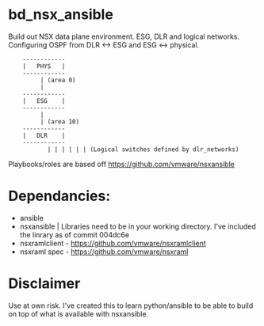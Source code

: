 # bd_nsx_ansible

Build out NSX data plane environment. ESG, DLR and logical networks. Configuring OSPF from DLR <-> ESG and ESG <-> physical.

		------------
		|   PHYS   |
		------------
		     | (area 0)
		     |
		------------
		|   ESG    |
		------------
		     |
		     | (area 10)
		------------
		|   DLR    |
		------------
               | | | | | | (Logical switches defined by dlr_networks)


Playbooks/roles are based off https://github.com/vmware/nsxansible

# Dependancies:
- ansible
- nsxansible | Libraries need to be in your working directory. I've included the linrary as of commit 004dc6e 
- nsxramlclient - https://github.com/vmware/nsxramlclient
- nsxraml spec - https://github.com/vmware/nsxraml


# Disclaimer 
Use at own risk. I've created this to learn python/ansible to be able to build on top of what is available with nsxansible.

